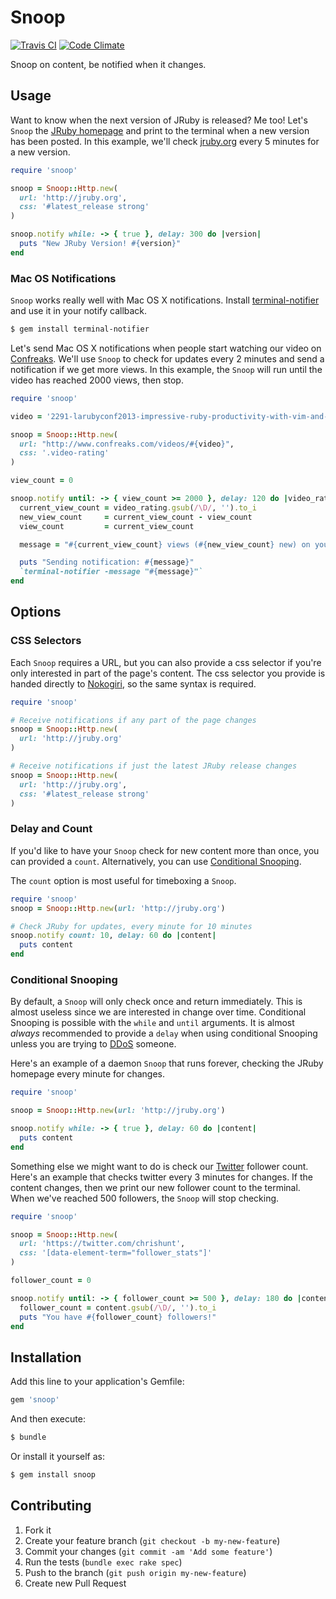 # Snoop
[![Travis CI](https://travis-ci.org/chrishunt/snoop.png)](https://travis-ci.org/chrishunt/snoop)
[![Code Climate](https://codeclimate.com/github/chrishunt/snoop.png)](https://codeclimate.com/github/chrishunt/snoop)

Snoop on content, be notified when it changes.

## Usage

Want to know when the next version of JRuby is released? Me too! Let's `Snoop`
the [JRuby homepage](http://jruby.org) and print to the terminal when a new
version has been posted. In this example, we'll check
[jruby.org](http://jruby.org) every 5 minutes for a new version.

```ruby
require 'snoop'

snoop = Snoop::Http.new(
  url: 'http://jruby.org',
  css: '#latest_release strong'
)

snoop.notify while: -> { true }, delay: 300 do |version|
  puts "New JRuby Version! #{version}"
end
```

### Mac OS Notifications

`Snoop` works really well with Mac OS X notifications. Install
[terminal-notifier](https://github.com/alloy/terminal-notifier) and use it in
your notify callback.

```bash
$ gem install terminal-notifier
```

Let's send Mac OS X notifications when people start watching our video on
[Confreaks](http://www.confreaks.com). We'll use `Snoop` to check for updates
every 2 minutes and send a notification if we get more views. In this example,
the `Snoop` will run until the video has reached 2000 views, then stop.

```ruby
require 'snoop'

video = '2291-larubyconf2013-impressive-ruby-productivity-with-vim-and-tmux'

snoop = Snoop::Http.new(
  url: "http://www.confreaks.com/videos/#{video}",
  css: '.video-rating'
)

view_count = 0

snoop.notify until: -> { view_count >= 2000 }, delay: 120 do |video_rating|
  current_view_count = video_rating.gsub(/\D/, '').to_i
  new_view_count     = current_view_count - view_count
  view_count         = current_view_count

  message = "#{current_view_count} views (#{new_view_count} new) on your video!"

  puts "Sending notification: #{message}"
  `terminal-notifier -message "#{message}"`
end
```

## Options

### CSS Selectors

Each `Snoop` requires a URL, but you can also provide a css selector if you're
only interested in part of the page's content. The css selector you provide is
handed directly to [Nokogiri](http://nokogiri.org), so the same syntax is
required.

```ruby
require 'snoop'

# Receive notifications if any part of the page changes
snoop = Snoop::Http.new(
  url: 'http://jruby.org'
)

# Receive notifications if just the latest JRuby release changes
snoop = Snoop::Http.new(
  url: 'http://jruby.org',
  css: '#latest_release strong'
)
```

### Delay and Count

If you'd like to have your `Snoop` check for new content more than once, you
can provided a `count`. Alternatively, you can use [Conditional
Snooping](#conditional-snooping).

The `count` option is most useful for timeboxing a `Snoop`.

```ruby
require 'snoop'
snoop = Snoop::Http.new(url: 'http://jruby.org')

# Check JRuby for updates, every minute for 10 minutes
snoop.notify count: 10, delay: 60 do |content|
  puts content
end
```

### Conditional Snooping

By default, a `Snoop` will only check once and return immediately. This is almost
useless since we are interested in change over time. Conditional Snooping is
possible with the `while` and `until` arguments. It is almost *always*
recommended to provide a `delay` when using conditional Snooping unless you are
trying to [DDoS](http://en.wikipedia.org/wiki/Denial-of-service_attack)
someone.

Here's an example of a daemon `Snoop` that runs forever, checking the JRuby
homepage every minute for changes.

```ruby
require 'snoop'

snoop = Snoop::Http.new(url: 'http://jruby.org')

snoop.notify while: -> { true }, delay: 60 do |content|
  puts content
end
```

Something else we might want to do is check our
[Twitter](https://twitter.com/chrishunt) follower count. Here's an example that
checks twitter every 3 minutes for changes. If the content changes, then we
print our new follower count to the terminal. When we've reached 500 followers,
the `Snoop` will stop checking.

```ruby
require 'snoop'

snoop = Snoop::Http.new(
  url: 'https://twitter.com/chrishunt',
  css: '[data-element-term="follower_stats"]'
)

follower_count = 0

snoop.notify until: -> { follower_count >= 500 }, delay: 180 do |content|
  follower_count = content.gsub(/\D/, '').to_i
  puts "You have #{follower_count} followers!"
end
```

## Installation

Add this line to your application's Gemfile:

```ruby
gem 'snoop'
```

And then execute:

```bash
$ bundle
```

Or install it yourself as:

```bash
$ gem install snoop
```

## Contributing

1. Fork it
2. Create your feature branch (`git checkout -b my-new-feature`)
3. Commit your changes (`git commit -am 'Add some feature'`)
4. Run the tests (`bundle exec rake spec`)
5. Push to the branch (`git push origin my-new-feature`)
6. Create new Pull Request
